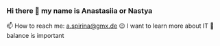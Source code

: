 ### Hi there 👋 my name is Anastasiia or Nastya
📫 How to reach me: a.spirina@gmx.de
😉 I want to learn more about IT
👀 balance is important

<!--
**AnastasiiaSpirina/AnastasiiaSpirina** is a ✨ _special_ ✨ repository because its `README.md` (this file) appears on your GitHub profile.

Here are some ideas to get you started:

- 🔭 I’m currently working on ...
- 🌱 I’m currently learning ...
- 👯 I’m looking to collaborate on ...
- 🤔 I’m looking for help with ...
- 💬 Ask me about ...
- 📫 How to reach me: ...
- 😄 Pronouns: ...
- ⚡ Fun fact: ...
-->
